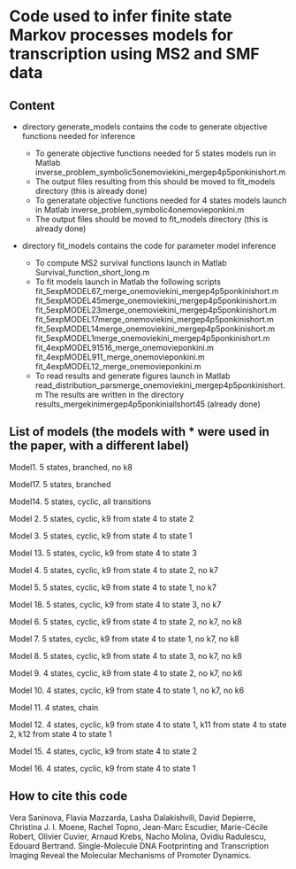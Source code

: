 # Code used to infer finite state Markov processes models for transcription using MS2 and SMF data

## Content

- directory generate_models contains the code to generate objective functions needed for inference

    - To generate objective functions needed for 5 states models run in Matlab inverse_problem_symbolic5onemoviekini_mergep4p5ponkinishort.m
    - The output files resulting from this should be moved to fit_models directory (this is already done)
    - To generatate objective functions needed for 4 states models launch in Matlab inverse_problem_symbolic4onemovieponkini.m
    - The output files should be moved to fit_models directory (this is already done)

- directory fit_models contains the code for parameter model inference
    - To compute MS2 survival functions launch in Matlab Survival_function_short_long.m
    - To fit models launch in Matlab the following scripts
          fit_5expMODEL67_merge_onemoviekini_mergep4p5ponkinishort.m
          fit_5expMODEL45merge_onemoviekini_mergep4p5ponkinishort.m
          fit_5expMODEL23merge_onemoviekini_mergep4p5ponkinishort.m
          fit_5expMODEL17merge_onemoviekini_mergep4p5ponkinishort.m
          fit_5expMODEL14merge_onemoviekini_mergep4p5ponkinishort.m
          fit_5expMODEL1merge_onemoviekini_mergep4p5ponkinishort.m
          fit_4expMODEL91516_merge_onemovieponkini.m
          fit_4expMODEL911_merge_onemovieponkini.m
          fit_4expMODEL12_merge_onemovieponkini.m
  - To read results and generate figures launch in Matlab read_distribution_parsmerge_onemoviekini_mergep4p5ponkinishort.m
 The results are written in the directory results_mergekinimergep4p5ponkiniallshort45 (already done)
## List of models (the models with * were used in the paper, with a different label)
Model1.  5 states, branched, no k8

Model17. 5 states, branched

Model14. 5 states, cyclic, all transitions

Model 2. 5 states, cyclic, k9 from state 4 to state 2

Model 3. 5 states, cyclic, k9 from state 4 to state 1

Model 13. 5 states, cyclic, k9 from state 4 to state 3

Model 4. 5 states, cyclic, k9 from state 4 to state 2, no k7

Model 5. 5 states, cyclic, k9 from state 4 to state 1, no k7

Model 18. 5 states, cyclic, k9 from state 4 to state 3, no k7

Model 6. 5 states, cyclic, k9 from state 4 to state 2, no k7, no k8

Model 7. 5 states, cyclic, k9 from state 4 to state 1, no k7, no k8

Model 8. 5 states, cyclic, k9 from state 4 to state 3, no k7, no k8

Model 9. 4 states, cyclic, k9 from state 4 to state 2, no k7, no k6

Model 10. 4 states, cyclic, k9 from state 4 to state 1, no k7, no k6

Model 11. 4 states, chain

Model 12. 4 states, cyclic, k9 from state 4 to state 1, k11 from state 4 to state 2, k12 from state 4 to state 1

Model 15. 4 states, cyclic, k9 from state 4 to state 2

Model 16. 4 states, cyclic, k9 from state 4 to state 1

## How to cite this code
Vera Saninova, Flavia Mazzarda, Lasha Dalakishvili, David Depierre, Christina J. I. Moene, Rachel Topno, Jean-Marc Escudier, Marie-Cécile Robert, Olivier Cuvier, Arnaud Krebs, Nacho Molina, Ovidiu Radulescu, Edouard Bertrand. Single-Molecule DNA Footprinting and Transcription Imaging Reveal the Molecular Mechanisms of Promoter Dynamics.    





